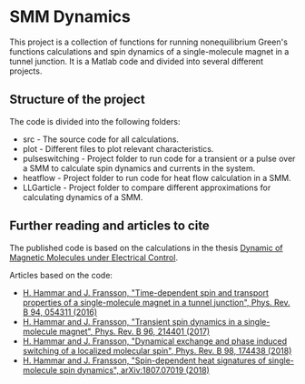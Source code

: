 # SMM Dynamics

This project is a collection of functions for running nonequilibrium Green's functions calculations and spin dynamics of a single-molecule magnet in a tunnel junction. It is a Matlab code and divided into several different projects.

## Structure of the project

The code is divided into the following folders:
* src - The source code for all calculations.
* plot - Different files to plot relevant characteristics.
* pulseswitching - Project folder to run code for a transient or a pulse over a SMM to calculate spin dynamics and currents in the system.
* heatflow - Project folder to run code for heat flow calculation in a SMM.
* LLGarticle - Project folder to compare different approximations for calculating dynamics of a SMM.

## Further reading and articles to cite

The published code is based on the calculations in the thesis [Dynamic of Magnetic Molecules under Electrical Control](http://uu.diva-portal.org/smash/record.jsf?pid=diva2%3A1268379&dswid=-7793).

Articles based on the code:
* [H. Hammar and J. Fransson, "Time-dependent spin and transport properties of a single-molecule magnet in a tunnel junction", Phys. Rev. B 94, 054311 (2016)](https://journals.aps.org/prb/abstract/10.1103/PhysRevB.94.054311)
* [H. Hammar and J. Fransson, "Transient spin dynamics in a single-molecule magnet", Phys. Rev. B 96, 214401 (2017)](https://journals.aps.org/prb/abstract/10.1103/PhysRevB.94.054311)
* [H. Hammar and J. Fransson, "Dynamical exchange and phase induced switching of a localized molecular spin", Phys. Rev. B 98, 174438 (2018)](https://journals.aps.org/prb/abstract/10.1103/PhysRevB.94.054311)
* [H. Hammar and J. Fransson, "Spin-dependent heat signatures of single-molecule spin dynamics", arXiv:1807.07019 (2018)](https://arxiv.org/abs/1807.07019)
